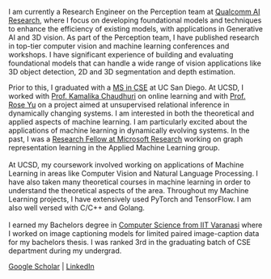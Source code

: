 I am currently a Research Engineer on the Perception team at [Qualcomm AI Research](https://www.qualcomm.com/research/artificial-intelligence/ai-research), where I focus on developing foundational models and techniques to enhance the efficiency of existing models, with applications in Generative AI and 3D vision. As part of the Perception team, I have published research in top-tier computer vision and machine learning conferences and workshops. I have significant experience of building and evaluating foundational models that can handle a wide range of vision applications like 3D object detection, 2D and 3D segmentation and depth estimation.

Prior to this, I graduated with a [MS in CSE](https://cse.ucsd.edu/graduate/degree-programs/ms-program) at UC San Diego. At UCSD, I worked with [Prof. Kamalika Chaudhuri](http://cseweb.ucsd.edu/~kamalika/) on online learning and with [Prof. Rose Yu](http://roseyu.com/) on a project aimed at unsupervised relational inference in dynamically changing systems. I am interested in both the theoretical and applied aspects of machine learning. I am particularly excited about the applications of machine learning in dynamically evolving systems. In the past, I was a [Research Fellow at Microsoft Research](https://www.microsoft.com/en-us/research/academic-program/research-fellows-program-at-microsoft-research-india/) working on graph representation learning in the Applied Machine Learning group.<br/><br/>
At UCSD, my coursework involved working on applications of Machine Learning in areas like Computer Vision and Natural Language Processing. I have also taken many theoretical courses in machine learning in order to understand the theoretical aspects of the area. Throughout my Machine Learning projects, I have extensively used PyTorch and TensorFlow. I am also well versed with C/C++ and Golang.<br/><br/>
I earned my Bachelors degree in [Computer Science from IIT Varanasi](https://iitbhu.ac.in/dept/cse) where I worked on image captioning models for limited paired image-caption data for my bachelors thesis. I was ranked 3rd in the graduating batch of CSE department during my undergrad.


[Google Scholar](https://scholar.google.com/citations?user=Iz_P8_0AAAAJ&hl=en)   |   [LinkedIn](https://www.linkedin.com/in/manish-kumar-singh-a03728b6/)
